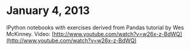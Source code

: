January 4, 2013
================

IPython notebooks with exercises derived from Pandas tutorial by Wes McKinney. Video: [http://www.youtube.com/watch?v=w26x-z-BdWQ](http://www.youtube.com/watch?v=w26x-z-BdWQ)

